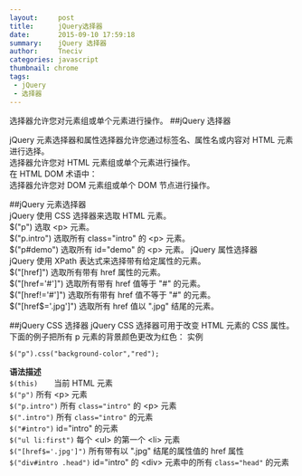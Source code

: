 ```yaml
---
layout:     post
title:      jQuery选择器
date:       2015-09-10 17:59:18
summary:    jQuery 选择器
author:     Tneciv
categories: javascript
thumbnail: chrome
tags:
 - jQuery
 - 选择器
---
```


选择器允许您对元素组或单个元素进行操作。
##jQuery 选择器

jQuery 元素选择器和属性选择器允许您通过标签名、属性名或内容对 HTML 元素进行选择。
<br>
选择器允许您对 HTML 元素组或单个元素进行操作。
<br>
在 HTML DOM 术语中：
<br>
选择器允许您对 DOM 元素组或单个 DOM 节点进行操作。

##jQuery 元素选择器
<br>
jQuery 使用 CSS 选择器来选取 HTML 元素。
<br>
$("p") 选取 &lt;p&gt; 元素。
<br>
$("p.intro") 选取所有 class="intro" 的 &lt;p&gt; 元素。
<br>
$("p#demo") 选取所有 id="demo" 的 &lt;p&gt; 元素。
jQuery 属性选择器
<br>
jQuery 使用 XPath 表达式来选择带有给定属性的元素。
<br>
$("[href]") 选取所有带有 href 属性的元素。
<br>
$("[href='#']") 选取所有带有 href 值等于 "#" 的元素。
<br>
$("[href!='#']") 选取所有带有 href 值不等于 "#" 的元素。
<br>
$("[href$='.jpg']") 选取所有 href 值以 ".jpg" 结尾的元素。

##jQuery CSS 选择器
jQuery CSS 选择器可用于改变 HTML 元素的 CSS 属性。
下面的例子把所有 p 元素的背景颜色更改为红色：
实例

    $("p").css("background-color","red");


**语法描述**
<br>
`$(this)	`当前 HTML 元素
<br>
`$("p")`	所有 &lt;p&gt; 元素
<br>
`$("p.intro")`	所有 `class="intro"` 的 &lt;p&gt; 元素
<br>
`$(".intro")`	所有 `class="intro"` 的元素
<br>
`$("#intro")`	id="intro" 的元素
<br>
`$("ul li:first")` 每个 &lt;ul&gt; 的第一个 &lt;li&gt; 元素
<br>
`$("[href$='.jpg']")`	所有带有以 ".jpg" 结尾的属性值的 href 属性
<br>
`$("div#intro .head")`	id="intro" 的 &lt;div&gt; 元素中的所有 `class="head"` 的元素
<br>